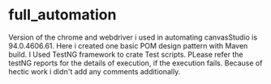 # full_automation

Version of the chrome and webdriver i used in automating canvasStudio is 94.0.4606.61. 
Here i created one basic POM design pattern with Maven build. 
I Used TestNG framework to crate Test scripts. 
PLease refer the testNG reports for the details of execution, if the execution fails. 
Because of hectic work i didn't add any comments additionally. 
